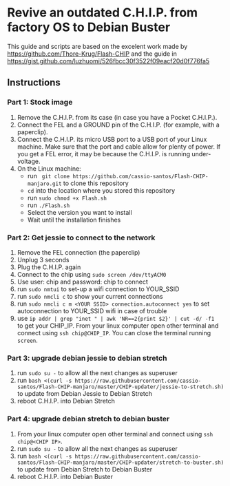 # Revive an outdated C.H.I.P. from factory OS to Debian Buster
This guide and scripts are based on the excelent work made by https://github.com/Thore-Krug/Flash-CHIP and the guide in https://gist.github.com/luzhuomi/526fbcc30f3522f09eacf20d0f776fa5

## Instructions
### Part 1: Stock image
1. Remove the C.H.I.P. from its case (in case you have a Pocket C.H.I.P.).
2. Connect the FEL and a GROUND pin of the C.H.I.P. (for example, with a paperclip).
3. Connect the C.H.I.P. its micro USB port to a USB port of your Linux machine. Make sure that the port and cable allow for plenty of power. If you get a FEL error, it may be because the C.H.I.P. is running under-voltage.
4. On the Linux machine:
    - run ` git clone https://github.com/cassio-santos/Flash-CHIP-manjaro.git` to clone this repository
    - `cd` into the location where you stored this repository
    - run `sudo chmod +x Flash.sh`
    - run `./Flash.sh`
    - Select the version you want to install
    - Wait until the installation finishes
    
### Part 2: Get jessie to connect to the network
1. Remove the FEL connection (the paperclip)
2. Unplug 3 seconds
3. Plug the C.H.I.P. again
4. Connect to the chip using `sudo screen /dev/ttyACM0`
5. Use user: chip  and password: chip to connect
6. run `sudo nmtui` to set-up a wifi connection to YOUR_SSID
7. run `sudo nmcli c` to show your current connections
8. run `sudo nmcli c m <YOUR SSID> connection.autoconnect yes` to set autoconnection to YOUR_SSID wifi in case of trouble
9. use `ip addr | grep "inet " | awk 'NR==2{print $2}' | cut -d/ -f1 ` to get your CHIP_IP. From your linux computer open other terminal and connect using `ssh chip@CHIP_IP`. You can close the terminal running `screen`.
    
### Part 3: upgrade debian jessie to debian stretch
1. run `sudo su -` to allow all the next changes as superuser
2. run `bash <(curl -s https://raw.githubusercontent.com/cassio-santos/Flash-CHIP-manjaro/master/CHIP-updater/jessie-to-stretch.sh)` to update from Debian Jessie to Debian Stretch
3. reboot C.H.I.P. into Debian Stretch
                    
### Part 4: upgrade debian stretch to debian buster
1. From your linux computer open other terminal and connect using `ssh chip@<CHIP IP>`.
1. run `sudo su -` to allow all the next changes as superuser
2. run `bash <(curl -s https://raw.githubusercontent.com/cassio-santos/Flash-CHIP-manjaro/master/CHIP-updater/stretch-to-buster.sh)` to update from Debian Stretch to Debian Buster
3. reboot C.H.I.P. into Debian Buster
